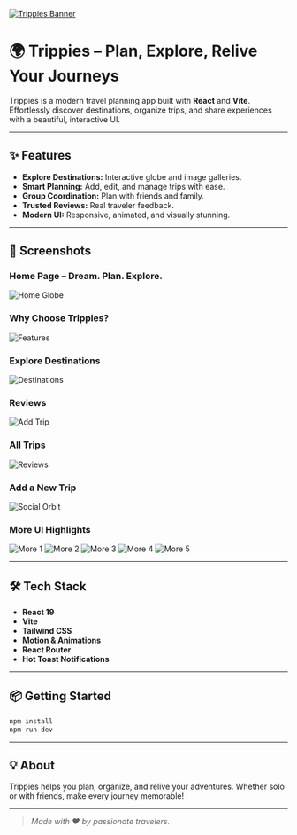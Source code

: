 [![Trippies Banner](screenshots/home-globe.png)](screenshots/home-globe.png)

# 🌍 Trippies – Plan, Explore, Relive Your Journeys

Trippies is a modern travel planning app built with **React** and **Vite**. Effortlessly discover destinations, organize trips, and share experiences with a beautiful, interactive UI.

---

## ✨ Features

- **Explore Destinations:** Interactive globe and image galleries.
- **Smart Planning:** Add, edit, and manage trips with ease.
- **Group Coordination:** Plan with friends and family.
- **Trusted Reviews:** Real traveler feedback.
- **Modern UI:** Responsive, animated, and visually stunning.

---

## 🚀 Screenshots

### Home Page – Dream. Plan. Explore.
![Home Globe](screenshots/home-globe.png)

### Why Choose Trippies?
![Features](screenshots/Screenshot%20(230).png)

### Explore Destinations
![Destinations](screenshots/Screenshot%20(231).png)

### Reviews
![Add Trip](screenshots/Screenshot%20(232).png)

### All Trips
![Reviews](screenshots/Screenshot%20(233).png)

### Add a New Trip
![Social Orbit](screenshots/Screenshot%20(234).png)

### More UI Highlights
![More 1](screenshots/Screenshot%20(235).png)
![More 2](screenshots/Screenshot%20(236).png)
![More 3](screenshots/Screenshot%20(237).png)
![More 4](screenshots/Screenshot%20(239).png)
![More 5](screenshots/Screenshot%20(240).png)

---

## 🛠️ Tech Stack

- **React 19**
- **Vite**
- **Tailwind CSS**
- **Motion & Animations**
- **React Router**
- **Hot Toast Notifications**

---

## 📦 Getting Started

```sh
npm install
npm run dev
```

---

## 💡 About

Trippies helps you plan, organize, and relive your adventures. Whether solo or with friends, make every journey memorable!

---

> _Made with ❤️ by passionate travelers._
